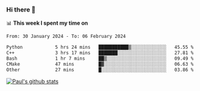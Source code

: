 ### Hi there 👋

📊 **This week I spent my time on**
<!--START_SECTION:waka-->

```txt
From: 30 January 2024 - To: 06 February 2024

Python            5 hrs 24 mins   ███████████▒░░░░░░░░░░░░░   45.55 %
C++               3 hrs 17 mins   ███████░░░░░░░░░░░░░░░░░░   27.81 %
Bash              1 hr 7 mins     ██▒░░░░░░░░░░░░░░░░░░░░░░   09.49 %
CMake             47 mins         █▓░░░░░░░░░░░░░░░░░░░░░░░   06.63 %
Other             27 mins         █░░░░░░░░░░░░░░░░░░░░░░░░   03.86 %
```

<!--END_SECTION:waka-->


[![Paul's github stats](https://github-readme-stats.vercel.app/api?username=mickeyouyou&theme=dracula&show_icons=true)](https://github.com/anuraghazra/github-readme-stats)
